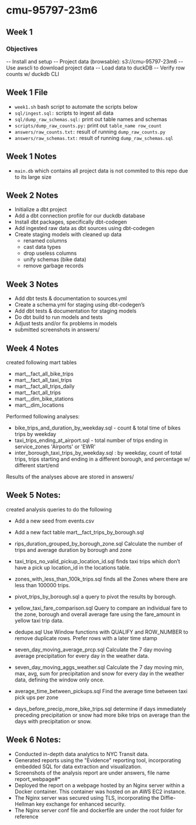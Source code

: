 # cmu-95797-23m6

## Week 1
### Objectives
-- Install and setup
-- Project data (browsable): s3://cmu-95797-23m6
-- Use awscli to download project data
-- Load data to duckDB
-- Verify row counts w/ duckdb CLI

## Week 1 File
- `week1.sh` bash script to automate the scripts below
-  `sql/ingest.sql:`  scripts to ingest all data
-   `sql/dump_raw_schemas.sql:`  print out table names and schemas 
-   `scripts/dump_raw_counts.py:` print out  `table_name row_count`
-   `answers/raw_counts.txt:` result of running  `dump_raw_counts.py`
-   `answers/raw_schemas.txt:` result of running  `dump_raw_schemas.sql`
## Week 1 Notes
- `main.db` which contains all project data is not commited to this repo due to its large size

## Week 2 Notes
- Initialize a dbt project
- Add a dbt connection profile for our duckdb database
- Install dbt packages, specifically dbt-codegen
- Add ingested raw data as dbt sources using dbt-codegen
- Create staging models with cleaned up data
    - renamed columns
    - cast data types
    - drop useless columns
    - unify schemas (bike data)
    - remove garbage records

## Week 3 Notes

-  Add dbt tests & documentation to sources.yml
- Create a schema.yml for staging using dbt-codegen’s
- Add dbt tests & documentation for staging models
- Do dbt build to run models and tests
- Adjust tests and/or fix problems in models
- submitted screenshots in answers/

## Week 4 Notes
created following mart tables
- mart__fact_all_bike_trips
- mart__fact_all_taxi_trips
- mart__fact_all_trips_daily
- mart__fact_all_trips
- mart__dim_bike_stations
- mart__dim_locations

Performed following analyses:
- bike_trips_and_duration_by_weekday.sql - count & total time of bikes trips by weekday
- taxi_trips_ending_at_airport.sql - total number of trips ending in service_zones 'Airports' or 'EWR'
- inter_borough_taxi_trips_by_weekday.sql : by weekday, count of total trips, trips starting and ending in a different borough, and percentage w/ different start/end

Results of the analyses above are stored in answers/

## Week 5 Notes:

created analysis queries to do the following

- Add a new seed from events.csv
- Add a new fact table mart__fact_trips_by_borough.sql
- rips_duration_grouped_by_borough_zone.sql
	Calculate the number of trips and average duration by borough and zone

- taxi_trips_no_valid_pickup_location_id.sql
	finds taxi trips which don’t have a pick up location_id in the locations table.
	
- zones_with_less_than_100k_trips.sql
	finds all the Zones where there are less than 100000 trips.
- pivot_trips_by_borough.sql
	a query to pivot the results by borough.
- yellow_taxi_fare_comparison.sql
	Query to compare an individual fare to the zone, borough and overall average fare using the fare_amount in yellow taxi trip data.
- dedupe.sql
	Use Window functions with QUALIFY and ROW_NUMBER to remove duplicate rows.
	Prefer rows with a later time stamp
- seven_day_moving_average_prcp.sql
	Calculate the 7 day moving average precipitation for every day in the weather data. 
- seven_day_moving_aggs_weather.sql
 Calculate the 7 day moving min, max, avg, sum for precipitation and snow for every day in the weather data, defining the window only once.
 - average_time_between_pickups.sql
Find the average time between taxi pick ups per zone
- days_before_precip_more_bike_trips.sql
 determine if days immediately preceding precipitation or snow had more bike trips on average than the days with precipitation or snow.

 ## Week 6 Notes:

-   Conducted in-depth data analytics to NYC Transit data.
-   Generated reports using the "Evidence" reporting tool, incorporating embedded SQL for data extraction and visualization. 
- Screenshots of the analysis report are under answers, file name report_webpage#*
-   Deployed the report on a webpage hosted by an Nginx server within a Docker container. This container was hosted on an AWS EC2 instance. 
- The Nginx server was secured using TLS, incorporating the Diffie-Hellman key exchange for enhanced security.
- The Nginx server conf file and dockerfile are under the root folder for reference